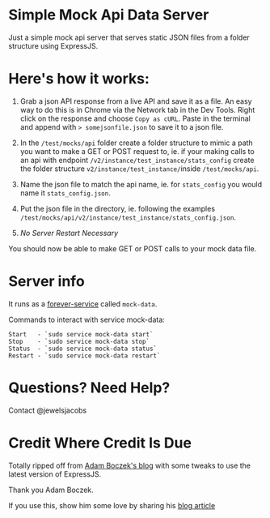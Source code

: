 # Simple Mock Api Data Server

Just a simple mock api server that serves static JSON files from a folder structure using ExpressJS.

# Here's how it works:

1. Grab a json API response from a live API and save it as a file.
An easy way to do this is in Chrome via the Network tab in the Dev Tools.
Right click on the response and choose `Copy as cURL`.
Paste in the terminal and append with `> somejsonfile.json` to save it to a json file.

2. In the `/test/mocks/api` folder create a folder structure to mimic a path you want to make a GET or POST request to, ie. if your making calls to an api with endpoint `/v2/instance/test_instance/stats_config` create the folder structure `v2/instance/test_instance/`inside `/test/mocks/api`.

3. Name the json file to match the api name, ie. for `stats_config` you would name it `stats_config.json`.

4. Put the json file in the directory, ie. following the examples `/test/mocks/api/v2/instance/test_instance/stats_config.json`.

5. *No Server Restart Necessary*

You should now be able to make GET or POST calls to your mock data file.

# Server info

It runs as a [forever-service](https://github.com/zapty/forever-service) called `mock-data`.

Commands to interact with service mock-data:

```
Start   - `sudo service mock-data start`
Stop    - `sudo service mock-data stop`
Status  - `sudo service mock-data status`
Restart - `sudo service mock-data restart`
```
# Questions?  Need Help?

Contact @jewelsjacobs

# Credit Where Credit Is Due

Totally ripped off from [Adam Boczek's blog](https://coderwall.com/p/ss80vw) with some tweaks to use the latest version of ExpressJS.

Thank you Adam Boczek.

If you use this, show him some love by sharing his [blog article](http://twitter.com/share?url=https%3A%2F%2Fcoderwall.com%2Fp%2Fss80vw&via=coderwall&text=Using+Node.js+with+Express+as+a+Simple+API+Mock+Server+%23protip&related=&count=vertical&lang=en)
